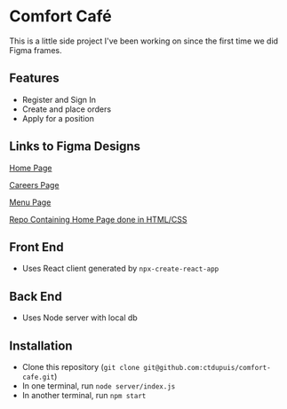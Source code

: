 # Comfort Café

This is a little side project I've been working on since the first time we did Figma frames.

## Features

- Register and Sign In
- Create and place orders
- Apply for a position

## Links to Figma Designs

[Home Page](https://www.figma.com/file/rNPn0P1IX3ILIya7gbZy9Z/Comfort-Caf%C3%A9?node-id=0%3A1)

[Careers Page](https://www.figma.com/file/rNPn0P1IX3ILIya7gbZy9Z/Comfort-Caf%C3%A9?node-id=3%3A52)

[Menu Page](https://www.figma.com/file/rNPn0P1IX3ILIya7gbZy9Z/Comfort-Caf%C3%A9?node-id=8%3A85)

[Repo Containing Home Page done in HTML/CSS](https://github.com/ctdupuis/html-css-1.git)

## Front End

- Uses React client generated by `npx-create-react-app`


## Back End
- Uses Node server with local db

## Installation
- Clone this repository (`git clone git@github.com:ctdupuis/comfort-cafe.git`)
- In one terminal, run `node server/index.js`
- In another terminal, run `npm start`